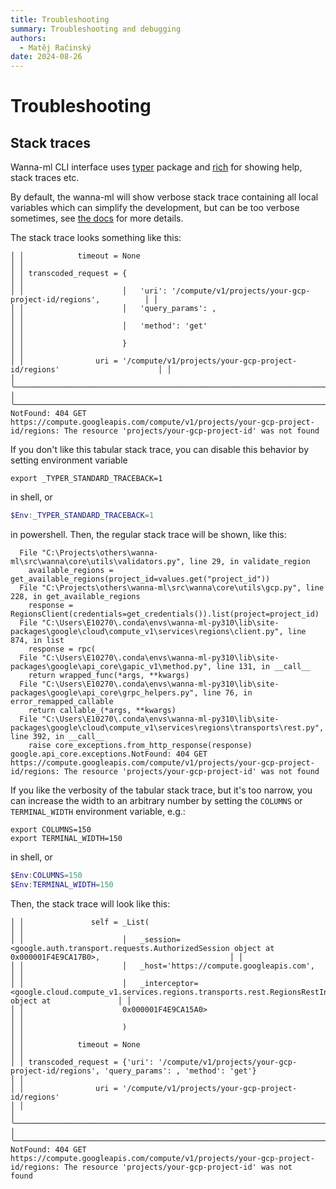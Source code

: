 ```yaml
---
title: Troubleshooting
summary: Troubleshooting and debugging
authors:
  - Matěj Račinský
date: 2024-08-26
---
```


# Troubleshooting

## Stack traces
Wanna-ml CLI interface uses [typer](https://typer.tiangolo.com/) package and 
[rich](https://rich.readthedocs.io/en/latest/) for showing help, stack traces etc.

By default, the wanna-ml will show verbose stack trace containing all local variables which can simplify 
the development, but can be too verbose sometimes, 
see [the docs](https://typer.tiangolo.com/tutorial/exceptions/#exceptions-with-rich) for more details.

The stack trace looks something like this:

```
│ │            timeout = None                                                                    │ │
│ │ transcoded_request = {                                                                       │ │
│ │                      │   'uri': '/compute/v1/projects/your-gcp-project-id/regions',          │ │
│ │                      │   'query_params': ,                                                   │ │
│ │                      │   'method': 'get'                                                     │ │
│ │                      }                                                                       │ │
│ │                uri = '/compute/v1/projects/your-gcp-project-id/regions'                      │ │
│ ╰──────────────────────────────────────────────────────────────────────────────────────────────╯ │
╰──────────────────────────────────────────────────────────────────────────────────────────────────╯
NotFound: 404 GET https://compute.googleapis.com/compute/v1/projects/your-gcp-project-id/regions: The resource 'projects/your-gcp-project-id' was not found
```

If you don't like this tabular stack trace, you can disable this behavior by setting environment variable

```shell
export _TYPER_STANDARD_TRACEBACK=1
```
in shell, or

```powershell
$Env:_TYPER_STANDARD_TRACEBACK=1
```
in powershell. Then, the regular stack trace will be shown, like this:
```
  File "C:\Projects\others\wanna-ml\src\wanna\core\utils\validators.py", line 29, in validate_region
    available_regions = get_available_regions(project_id=values.get("project_id"))
  File "C:\Projects\others\wanna-ml\src\wanna\core\utils\gcp.py", line 228, in get_available_regions
    response = RegionsClient(credentials=get_credentials()).list(project=project_id)
  File "C:\Users\E10270\.conda\envs\wanna-ml-py310\lib\site-packages\google\cloud\compute_v1\services\regions\client.py", line 874, in list
    response = rpc(
  File "C:\Users\E10270\.conda\envs\wanna-ml-py310\lib\site-packages\google\api_core\gapic_v1\method.py", line 131, in __call__
    return wrapped_func(*args, **kwargs)
  File "C:\Users\E10270\.conda\envs\wanna-ml-py310\lib\site-packages\google\api_core\grpc_helpers.py", line 76, in error_remapped_callable
    return callable_(*args, **kwargs)
  File "C:\Users\E10270\.conda\envs\wanna-ml-py310\lib\site-packages\google\cloud\compute_v1\services\regions\transports\rest.py", line 392, in __call__
    raise core_exceptions.from_http_response(response)
google.api_core.exceptions.NotFound: 404 GET https://compute.googleapis.com/compute/v1/projects/your-gcp-project-id/regions: The resource 'projects/your-gcp-project-id' was not found
```

If you like the verbosity of the tabular stack trace, but it's too narrow, you can increase the width to an arbitrary number by setting the `COLUMNS` or `TERMINAL_WIDTH` environment variable, e.g.:

```shell
export COLUMNS=150
export TERMINAL_WIDTH=150
```
in shell, or 
```powershell
$Env:COLUMNS=150
$Env:TERMINAL_WIDTH=150
```

Then, the stack trace will look like this:

```
│ │               self = _List(                                                                                                                    │ │
│ │                      │   _session=<google.auth.transport.requests.AuthorizedSession object at 0x000001F4E9CA17B0>,                             │ │
│ │                      │   _host='https://compute.googleapis.com',                                                                               │ │
│ │                      │   _interceptor=<google.cloud.compute_v1.services.regions.transports.rest.RegionsRestInterceptor object at               │ │
│ │                      0x000001F4E9CA15A0>                                                                                                       │ │
│ │                      )                                                                                                                         │ │
│ │            timeout = None                                                                                                                      │ │
│ │ transcoded_request = {'uri': '/compute/v1/projects/your-gcp-project-id/regions', 'query_params': , 'method': 'get'}                            │ │
│ │                uri = '/compute/v1/projects/your-gcp-project-id/regions'                                                                        │ │
│ ╰────────────────────────────────────────────────────────────────────────────────────────────────────────────────────────────────────────────────╯ │
╰────────────────────────────────────────────────────────────────────────────────────────────────────────────────────────────────────────────────────╯
NotFound: 404 GET https://compute.googleapis.com/compute/v1/projects/your-gcp-project-id/regions: The resource 'projects/your-gcp-project-id' was not
found
```
